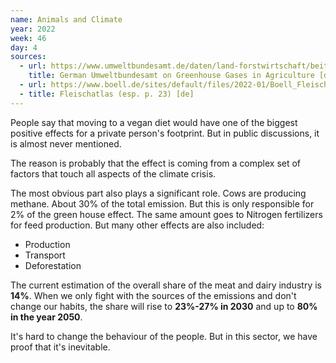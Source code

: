 ```yaml
---
name: Animals and Climate
year: 2022
week: 46
day: 4
sources:
  - url: https://www.umweltbundesamt.de/daten/land-forstwirtschaft/beitrag-der-landwirtschaft-zu-den-treibhausgas#treibhausgas-emissionen-aus-der-landwirtschaft
    title: German Umweltbundesamt on Greenhouse Gases in Agriculture [de]
  - url: https://www.boell.de/sites/default/files/2022-01/Boell_Fleischatlas2021_V01_kommentierbar.pdf
  - title: Fleischatlas (esp. p. 23) [de]
---
```


People say that moving to a vegan diet would have one of the biggest positive
effects for a private person's footprint. But in public discussions, it is
almost never mentioned.

The reason is probably that the effect is coming from a complex set of factors
that touch all aspects of the climate crisis.

The most obvious part also plays a significant role. Cows are producing methane.
About 30% of the total emission. But this is only responsible for 2% of the
green house effect. The same amount goes to Nitrogen fertilizers for feed
production. But many other effects are also included:

- Production
- Transport
- Deforestation

The current estimation of the overall share of the meat and dairy industry is
**14%**. When we only fight with the sources of the emissions and don't change
our habits, the share will rise to **23%-27% in 2030** and up to **80% in the
year 2050**.

It's hard to change the behaviour of the people. But in this sector, we have
proof that it's inevitable.
